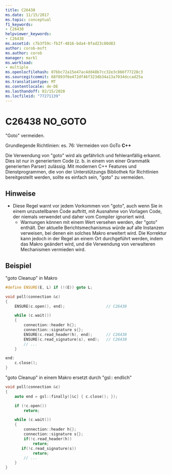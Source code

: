 ```yaml
---
title: C26438
ms.date: 11/15/2017
ms.topic: conceptual
f1_keywords:
- C26438
helpviewer_keywords:
- C26438
ms.assetid: c7b3f59c-fb2f-4816-bda4-0fad23c80d83
author: corob-msft
ms.author: corob
manager: markl
ms.workload:
- multiple
ms.openlocfilehash: 07bbc72a15e47ac4dd48b7cc32e3c866f77228c3
ms.sourcegitcommit: 68f893f6e472df46f323db34a13a7034dccad25a
ms.translationtype: MT
ms.contentlocale: de-DE
ms.lasthandoff: 02/15/2020
ms.locfileid: "77271139"
---
```

# <a name="c26438-no_goto"></a>C26438 NO_GOTO

"Goto" vermeiden.

Grundlegende Richtlinien: es. 76: Vermeiden von GoTo **C++**

Die Verwendung von "goto" wird als gefährlich und fehleranfällig erkannt. Dies ist nur in generiertem Code (z. b. in einem von einer Grammatik generierten Parser) zulässig. Mit modernen C++ Features und Dienstprogrammen, die von der Unterstützungs Bibliothek für Richtlinien bereitgestellt werden, sollte es einfach sein, "goto" zu vermeiden.

## <a name="remarks"></a>Hinweise

- Diese Regel warnt vor jedem Vorkommen von "goto", auch wenn Sie in einem unzustellbaren Code auftritt, mit Ausnahme von Vorlagen Code, der niemals verwendet und daher vom Compiler ignoriert wird.
  - Warnungen können mit einem Wert versehen werden, der "goto" enthält. Der aktuelle Berichtsmechanismus würde auf alle Instanzen verweisen, bei denen ein solches Makro erweitert wird. Die Korrektur kann jedoch in der Regel an einem Ort durchgeführt werden, indem das Makro geändert wird, und die Verwendung von verwalteren Mechanismen vermieden wird.

## <a name="example"></a>Beispiel

"goto Cleanup" in Makro

```cpp
#define ENSURE(E, L) if (!(E)) goto L;

void poll(connection &c)
{
    ENSURE(c.open(), end);                  // C26438

    while (c.wait())
    {
        connection::header h{};
        connection::signature s{};
        ENSURE(c.read_header(h), end);      // C26438
        ENSURE(c.read_signature(s), end);   // C26438
        // ...
    }

end:
    c.close();
}
```

"goto Cleanup" in einem Makro ersetzt durch "gsl:: endlich"

```cpp
void poll(connection &c)
{
    auto end = gsl::finally([&c] { c.close(); });

    if (!c.open())
        return;

    while (c.wait())
    {
        connection::header h{};
        connection::signature s{};
        if(!c.read_header(h))
            return;
       if(!c.read_signature(s))
            return;
        // ...
    }
}
```
